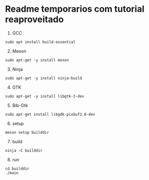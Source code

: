 # Readme temporarios com tutorial reaproveitado

1. GCC
```
sudo apt install build-essential
```
2. Meson
```
sudo apt-get -y install meson
```
3. Ninja
```
sudo apt-get -y install ninja-build
```
4. GTK
```
sudo apt-get -y install libgtk-3-dev
```
5. Bib-Gtk
```
sudo apt-get install libgdk-pixbuf2.0-dev
```
6. setup
```
meson setup builddir
```
7. build
```
ninja -C builddir
```
8. run
```
cd builddir
./main
```